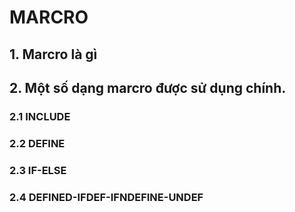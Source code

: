 # MARCRO
## 1. Marcro là gì
## 2. Một số dạng marcro được sử dụng chính.
### 2.1 INCLUDE
### 2.2 DEFINE
### 2.3 IF-ELSE
### 2.4 DEFINED-IFDEF-IFNDEFINE-UNDEF
